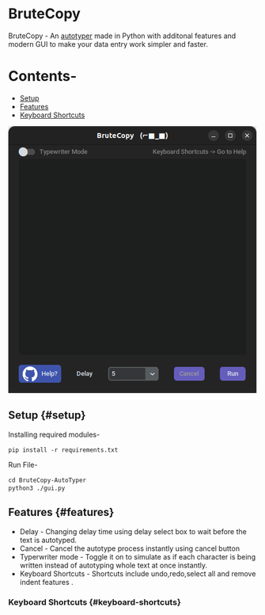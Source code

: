 # BruteCopy
BruteCopy - An <ins>autotyper</ins> made in Python with additonal features and modern GUI to make your data entry work simpler and faster.

# Contents-
- [Setup](#setup)
- [Features](#features)
- [Keyboard Shortcuts](#keyboard-shortcuts)

![BruteCopy on Linux](https://github.com/slaygun/BruteCopy-AutoTyper/blob/master/screenshots/brutecopyonlinux.png)

## Setup {#setup}
Installing required modules-

    pip install -r requirements.txt
Run File-

    cd BruteCopy-AutoTyper
    python3 ./gui.py
 
## Features {#features}
* Delay - Changing delay time using delay select box to wait before the text is autotyped.
* Cancel - Cancel the autotype process instantly using cancel button
* Typerwriter mode - Toggle it on to simulate as if each character is being written instead of autotyping whole text at once instantly.
* Keyboard Shortcuts - Shortcuts include undo,redo,select all and remove indent features .

### Keyboard Shortcuts {#keyboard-shortcuts}

